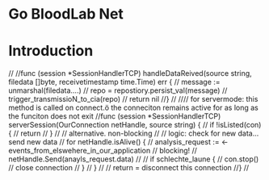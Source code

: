 # Go BloodLab Net

# Introduction



//
//func (session *SessionHandlerTCP) handleDataReived(source string, filedata []byte, receivetimestamp time.Time) err {
//	message := unmarshal(filedata....)
//	repo = repostiory.persist_val(message)
//	trigger_transmissioN_to_cia(repo)
//	return nil
//}
//
//// for servermode: this method is called on connect.ö the conneciton remains active for as long as the funciton does not exit
//func (session *SessionHandlerTCP) serverSession(OurConnection netHandle, source string) {
//	if !isListed(con) {
//		return
//	}
//	// alternative. non-blocking
//	// logic: check for new data... send new data
//	for netHandle.isAlive() {
//		analysis_request := <-events_from_elswehere_in_our_application // blocking!
//		netHandle.Send(anayls_request.data)
//
//		if schlechte_laune {
//			con.stop() // close connection
//		}
//	}
//	// return = disconnect this connection
//}
//